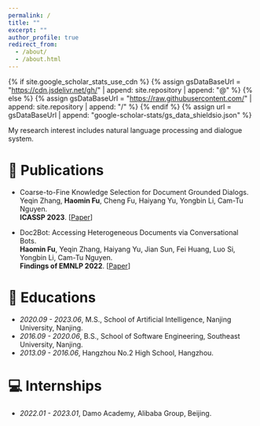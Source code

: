 ```yaml
---
permalink: /
title: ""
excerpt: ""
author_profile: true
redirect_from: 
  - /about/
  - /about.html
---
```


{% if site.google_scholar_stats_use_cdn %}
{% assign gsDataBaseUrl = "https://cdn.jsdelivr.net/gh/" | append: site.repository | append: "@" %}
{% else %}
{% assign gsDataBaseUrl = "https://raw.githubusercontent.com/" | append: site.repository | append: "/" %}
{% endif %}
{% assign url = gsDataBaseUrl | append: "google-scholar-stats/gs_data_shieldsio.json" %}

<span class='anchor' id='about-me'></span>

My research interest includes natural language processing and dialogue system.

[//]: # (# 🔥 News)

[//]: # (- *2022.02*: &nbsp;🎉🎉 Lorem ipsum dolor sit amet, consectetur adipiscing elit. Vivamus ornare aliquet ipsum, ac tempus justo dapibus sit amet. )

[//]: # (- *2022.02*: &nbsp;🎉🎉 Lorem ipsum dolor sit amet, consectetur adipiscing elit. Vivamus ornare aliquet ipsum, ac tempus justo dapibus sit amet. )

# 📝 Publications
- Coarse-to-Fine Knowledge Selection for Document Grounded Dialogs. \
Yeqin Zhang, **Haomin Fu**, Cheng Fu, Haiyang Yu, Yongbin Li, Cam-Tu Nguyen. \
**ICASSP 2023**. [[Paper](https://arxiv.org/pdf/2302.11849)]

- Doc2Bot: Accessing Heterogeneous Documents via Conversational Bots. \
**Haomin Fu**, Yeqin Zhang, Haiyang Yu, Jian Sun, Fei Huang, Luo Si, Yongbin Li, Cam-Tu Nguyen. \
**Findings of EMNLP 2022**. [[Paper](https://arxiv.org/pdf/2210.11060)]

  
# 📖 Educations
- *2020.09 - 2023.06*, M.S., School of Artificial Intelligence, Nanjing University, Nanjing.
- *2016.09 - 2020.06*, B.S., School of Software Engineering, Southeast University, Nanjing.
- *2013.09 - 2016.06*, Hangzhou No.2 High School, Hangzhou.

# 💻 Internships
- *2022.01 - 2023.01*, Damo Academy, Alibaba Group, Beijing.